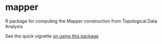 # mapper 
R package for computing the Mapper construction from Topological Data Analysis

See the quick vignette [on using this package](vignettes/UsingMapper.Rmd)